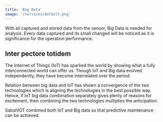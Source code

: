 ```yaml
---
title: 'Big Data'
image: '/services/default.png'
---
```

With all captured and stored data from the sensor, Big Data is needed for analysis. Every data captured and its small changed will be noticed as it is significance for the operation performance.

## Inter pectore totidem

The Internet of Things (IoT) has sparked the world by showing what a fully interconnected world can offer us. Though IoT and Big data evolved independently, they have become interrelated over the period. 

Relation between big data and IoT has shown a convergence of the two technologies which is aligning the technologies in the best possible way. Hence, if IoT big data combination separately gives plenty of reasons for excitement, then combining the two technologies multiplies the anticipation.

SabahIOT combined both IoT and Big data so that predictive maintenance can be achieved. 